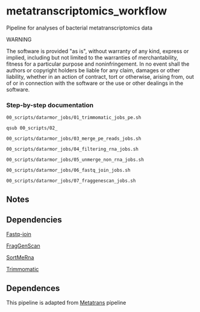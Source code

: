 # metatranscriptomics_workflow

Pipeline for analyses of bacterial metatranscriptomics data

WARNING

The software is provided "as is", without warranty of any kind, express or implied, including but not limited to the warranties of merchantability, fitness for a particular purpose and noninfringement. In no event shall the authors or copyright holders be liable for any claim, damages or other liability, whether in an action of contract, tort or otherwise, arising from, out of or in connection with the software or the use or other dealings in the software.

### Step-by-step documentation

```
00_scripts/datarmor_jobs/01_trimmomatic_jobs_pe.sh
```

```
qsub 00_scripts/02_
```

```
00_scripts/datarmor_jobs/03_merge_pe_reads_jobs.sh
```

```
00_scripts/datarmor_jobs/04_filtering_rna_jobs.sh
```

```
00_scripts/datarmor_jobs/05_unmerge_non_rna_jobs.sh
```

```
00_scripts/datarmor_jobs/06_fastq_join_jobs.sh
```

```
00_scripts/datarmor_jobs/07_fraggenescan_jobs.sh
```


## Notes

## Dependencies

[Fastq-join](https://bioconda.github.io/recipes/fastq-join/README.html)

[FragGenScan](http://omics.informatics.indiana.edu/FragGeneScan/)

[SortMeRna](http://bioinfo.lifl.fr/RNA/sortmerna/)

[Trimmomatic](http://www.usadellab.org/cms/index.php?page=trimmomatic)

## Dependences

This pipeline is adapted from [Metatrans](http://www.metatrans.org/) pipeline 
